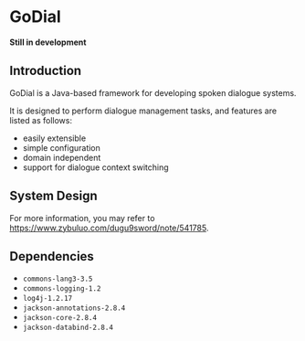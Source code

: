 # GoDial

**Still in development**

## Introduction

GoDial is a Java-based framework for developing spoken dialogue systems.

It is designed to perform dialogue management tasks, and features are listed as follows:

- easily extensible
- simple configuration
- domain independent
- support for dialogue context switching

## System Design

For more information, you may refer to https://www.zybuluo.com/dugu9sword/note/541785.

## Dependencies

- `commons-lang3-3.5`
- `commons-logging-1.2`
- `log4j-1.2.17`
- `jackson-annotations-2.8.4`
- `jackson-core-2.8.4`
- `jackson-databind-2.8.4`
